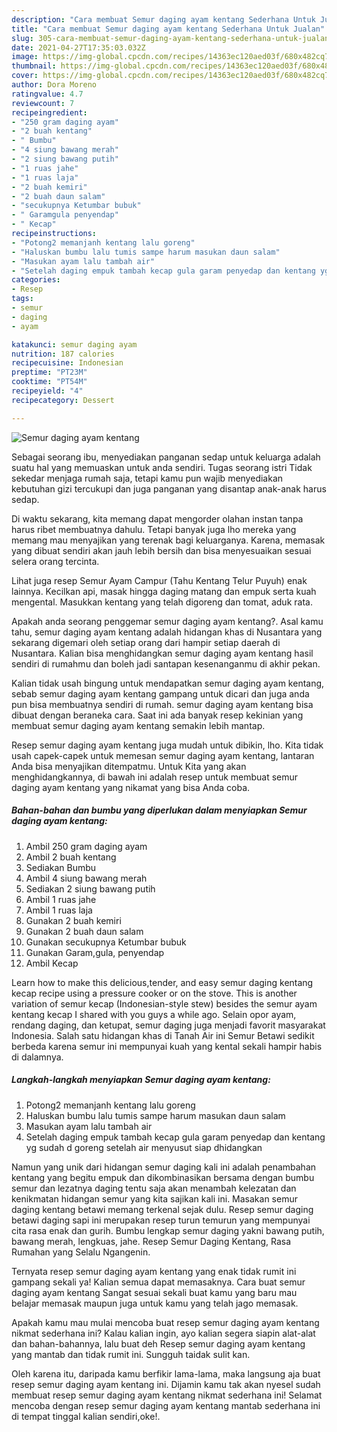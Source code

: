 ```yaml
---
description: "Cara membuat Semur daging ayam kentang Sederhana Untuk Jualan"
title: "Cara membuat Semur daging ayam kentang Sederhana Untuk Jualan"
slug: 305-cara-membuat-semur-daging-ayam-kentang-sederhana-untuk-jualan
date: 2021-04-27T17:35:03.032Z
image: https://img-global.cpcdn.com/recipes/14363ec120aed03f/680x482cq70/semur-daging-ayam-kentang-foto-resep-utama.jpg
thumbnail: https://img-global.cpcdn.com/recipes/14363ec120aed03f/680x482cq70/semur-daging-ayam-kentang-foto-resep-utama.jpg
cover: https://img-global.cpcdn.com/recipes/14363ec120aed03f/680x482cq70/semur-daging-ayam-kentang-foto-resep-utama.jpg
author: Dora Moreno
ratingvalue: 4.7
reviewcount: 7
recipeingredient:
- "250 gram daging ayam"
- "2 buah kentang"
- " Bumbu"
- "4 siung bawang merah"
- "2 siung bawang putih"
- "1 ruas jahe"
- "1 ruas laja"
- "2 buah kemiri"
- "2 buah daun salam"
- "secukupnya Ketumbar bubuk"
- " Garamgula penyendap"
- " Kecap"
recipeinstructions:
- "Potong2 memanjanh kentang lalu goreng"
- "Haluskan bumbu lalu tumis sampe harum masukan daun salam"
- "Masukan ayam lalu tambah air"
- "Setelah daging empuk tambah kecap gula garam penyedap dan kentang yg sudah d goreng setelah air menyusut siap dhidangkan"
categories:
- Resep
tags:
- semur
- daging
- ayam

katakunci: semur daging ayam 
nutrition: 187 calories
recipecuisine: Indonesian
preptime: "PT23M"
cooktime: "PT54M"
recipeyield: "4"
recipecategory: Dessert

---
```



![Semur daging ayam kentang](https://img-global.cpcdn.com/recipes/14363ec120aed03f/680x482cq70/semur-daging-ayam-kentang-foto-resep-utama.jpg)

Sebagai seorang ibu, menyediakan panganan sedap untuk keluarga adalah suatu hal yang memuaskan untuk anda sendiri. Tugas seorang istri Tidak sekedar menjaga rumah saja, tetapi kamu pun wajib menyediakan kebutuhan gizi tercukupi dan juga panganan yang disantap anak-anak harus sedap.

Di waktu  sekarang, kita memang dapat mengorder olahan instan tanpa harus ribet membuatnya dahulu. Tetapi banyak juga lho mereka yang memang mau menyajikan yang terenak bagi keluarganya. Karena, memasak yang dibuat sendiri akan jauh lebih bersih dan bisa menyesuaikan sesuai selera orang tercinta. 

Lihat juga resep Semur Ayam Campur (Tahu Kentang Telur Puyuh) enak lainnya. Kecilkan api, masak hingga daging matang dan empuk serta kuah mengental. Masukkan kentang yang telah digoreng dan tomat, aduk rata.

Apakah anda seorang penggemar semur daging ayam kentang?. Asal kamu tahu, semur daging ayam kentang adalah hidangan khas di Nusantara yang sekarang digemari oleh setiap orang dari hampir setiap daerah di Nusantara. Kalian bisa menghidangkan semur daging ayam kentang hasil sendiri di rumahmu dan boleh jadi santapan kesenanganmu di akhir pekan.

Kalian tidak usah bingung untuk mendapatkan semur daging ayam kentang, sebab semur daging ayam kentang gampang untuk dicari dan juga anda pun bisa membuatnya sendiri di rumah. semur daging ayam kentang bisa dibuat dengan beraneka cara. Saat ini ada banyak resep kekinian yang membuat semur daging ayam kentang semakin lebih mantap.

Resep semur daging ayam kentang juga mudah untuk dibikin, lho. Kita tidak usah capek-capek untuk memesan semur daging ayam kentang, lantaran Anda bisa menyajikan ditempatmu. Untuk Kita yang akan menghidangkannya, di bawah ini adalah resep untuk membuat semur daging ayam kentang yang nikamat yang bisa Anda coba.

<!--inarticleads1-->

##### Bahan-bahan dan bumbu yang diperlukan dalam menyiapkan Semur daging ayam kentang:

1. Ambil 250 gram daging ayam
1. Ambil 2 buah kentang
1. Sediakan  Bumbu
1. Ambil 4 siung bawang merah
1. Sediakan 2 siung bawang putih
1. Ambil 1 ruas jahe
1. Ambil 1 ruas laja
1. Gunakan 2 buah kemiri
1. Gunakan 2 buah daun salam
1. Gunakan secukupnya Ketumbar bubuk
1. Gunakan  Garam,gula, penyendap
1. Ambil  Kecap


Learn how to make this delicious,tender, and easy semur daging kentang kecap recipe using a pressure cooker or on the stove. This is another variation of semur kecap (Indonesian-style stew) besides the semur ayam kentang kecap I shared with you guys a while ago. Selain opor ayam, rendang daging, dan ketupat, semur daging juga menjadi favorit masyarakat Indonesia. Salah satu hidangan khas di Tanah Air ini Semur Betawi sedikit berbeda karena semur ini mempunyai kuah yang kental sekali hampir habis di dalamnya. 

<!--inarticleads2-->

##### Langkah-langkah menyiapkan Semur daging ayam kentang:

1. Potong2 memanjanh kentang lalu goreng
1. Haluskan bumbu lalu tumis sampe harum masukan daun salam
1. Masukan ayam lalu tambah air
1. Setelah daging empuk tambah kecap gula garam penyedap dan kentang yg sudah d goreng setelah air menyusut siap dhidangkan


Namun yang unik dari hidangan semur daging kali ini adalah penambahan kentang yang begitu empuk dan dikombinasikan bersama dengan bumbu semur dan lezatnya daging tentu saja akan menambah kelezatan dan kenikmatan hidangan semur yang kita sajikan kali ini. Masakan semur daging kentang betawi memang terkenal sejak dulu. Resep semur daging betawi daging sapi ini merupakan resep turun temurun yang mempunyai cita rasa enak dan gurih. Bumbu lengkap semur daging yakni bawang putih, bawang merah, lengkuas, jahe. Resep Semur Daging Kentang, Rasa Rumahan yang Selalu Ngangenin. 

Ternyata resep semur daging ayam kentang yang enak tidak rumit ini gampang sekali ya! Kalian semua dapat memasaknya. Cara buat semur daging ayam kentang Sangat sesuai sekali buat kamu yang baru mau belajar memasak maupun juga untuk kamu yang telah jago memasak.

Apakah kamu mau mulai mencoba buat resep semur daging ayam kentang nikmat sederhana ini? Kalau kalian ingin, ayo kalian segera siapin alat-alat dan bahan-bahannya, lalu buat deh Resep semur daging ayam kentang yang mantab dan tidak rumit ini. Sungguh taidak sulit kan. 

Oleh karena itu, daripada kamu berfikir lama-lama, maka langsung aja buat resep semur daging ayam kentang ini. Dijamin kamu tak akan nyesel sudah membuat resep semur daging ayam kentang nikmat sederhana ini! Selamat mencoba dengan resep semur daging ayam kentang mantab sederhana ini di tempat tinggal kalian sendiri,oke!.

